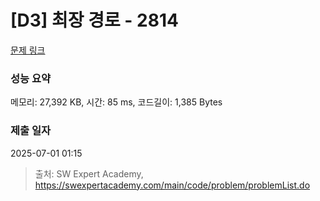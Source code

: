 # [D3] 최장 경로 - 2814 

[문제 링크](https://swexpertacademy.com/main/code/problem/problemDetail.do?contestProbId=AV7GOPPaAeMDFAXB) 

### 성능 요약

메모리: 27,392 KB, 시간: 85 ms, 코드길이: 1,385 Bytes

### 제출 일자

2025-07-01 01:15



> 출처: SW Expert Academy, https://swexpertacademy.com/main/code/problem/problemList.do